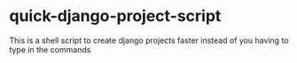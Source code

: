 # quick-django-project-script
This is a shell script to create django projects faster instead of you having to type in the commands
